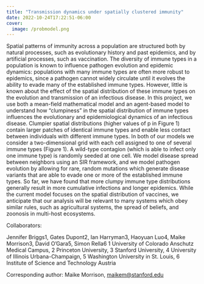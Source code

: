 ```yaml
---
title: "Transmission dynamics under spatially clustered immunity"
date: 2022-10-24T17:22:51-06:00
cover:
  image: /probmodel.png
---
```

Spatial patterns of immunity across a population are structured both by natural processes, such as evolutionary history and past epidemics, and by artificial processes, such as vaccination. The diversity of immune types in a population is known to influence pathogen evolution and epidemic dynamics: populations with many immune types are often more robust to epidemics, since a pathogen cannot widely circulate until it evolves the ability to evade many of the established immune types. However, little is known about the effect of the spatial distribution of these immune types on the evolution and transmission of an infectious disease. In this project, we use both a mean-field mathematical model and an agent-based model to understand how “clumpiness” in the spatial distribution of immune types influences the evolutionary and epidemiological dynamics of an infectious disease. Clumpier spatial distributions (higher values of p in Figure 1) contain larger patches of identical immune types and enable less contact between individuals with different immune types. In both of our models we consider a two-dimensional grid with each cell assigned to one of several immune types (Figure 1). A wild-type contagion (which is able to infect only one immune type) is randomly seeded at one cell. We model disease spread between neighbors using an SIR framework, and we model pathogen evolution by allowing for rare, random mutations which generate disease variants that are able to evade one or more of the established immune types. So far, we have found that more clumpy immune type distributions generally result in more cumulative infections and longer epidemics. While the current model focuses on the spatial distribution of vaccines, we anticipate that our analysis will be relevant to many systems which obey similar rules, such as agricultural systems, the spread of beliefs, and zoonosis in multi-host ecosystems.


Collaborators:

Jennifer Briggs1, Gates Dupont2, Ian Harryman3, Haoyuan Luo4, Maike Morrison3, David O’Gara5, Simon Rella6
1 University of Colorado Anschutz Medical Campus, 2 Princeton University, 3 Stanford University, 4 University of Illinois Urbana-Champaign, 5 Washington University in St. Louis, 6 Institute of Science and Technology Austria

Corresponding author: Maike Morrison, maikem@stanford.edu
